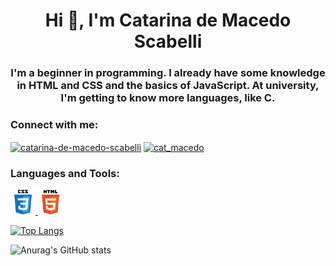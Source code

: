 <h1 align="center">Hi 👋, I'm Catarina de Macedo Scabelli</h1>
<h3 align="center">I'm a beginner in programming. I already have some knowledge in HTML and CSS and the basics of JavaScript. At university, I'm getting to know more languages, like C.</h3>

<h3 align="left">Connect with me:</h3>
<p align="left">
<a href="[https://linkedin.com/in/catarina-de-macedo-scabelli](https://www.linkedin.com/in/catarina-de-macedo-scabelli-242876274/)" target="blank"><img align="center" src="https://raw.githubusercontent.com/rahuldkjain/github-profile-readme-generator/master/src/images/icons/Social/linked-in-alt.svg" alt="catarina-de-macedo-scabelli" height="30" width="40" /></a>
<a href="https://instagram.com/cat_macedo" target="blank"><img align="center" src="https://raw.githubusercontent.com/rahuldkjain/github-profile-readme-generator/master/src/images/icons/Social/instagram.svg" alt="cat_macedo" height="30" width="40" /></a>
</p>

<h3 align="left">Languages and Tools:</h3>
<p align="left"> <a href="https://www.w3schools.com/css/" target="_blank" rel="noreferrer"> <img src="https://raw.githubusercontent.com/devicons/devicon/master/icons/css3/css3-original-wordmark.svg" alt="css3" width="40" height="40"/> </a> <a href="https://www.w3.org/html/" target="_blank" rel="noreferrer"> <img src="https://raw.githubusercontent.com/devicons/devicon/master/icons/html5/html5-original-wordmark.svg" alt="html5" width="40" height="40"/> </a> </p>

[![Top Langs](https://github-readme-stats.vercel.app/api/top-langs/?username=cat-macedo)](https://github.com/cat-macedo/github-readme-stats)

![Anurag's GitHub stats](https://github-readme-stats.vercel.app/api?username=cat-macedo&show_icons=true&theme=radical)
